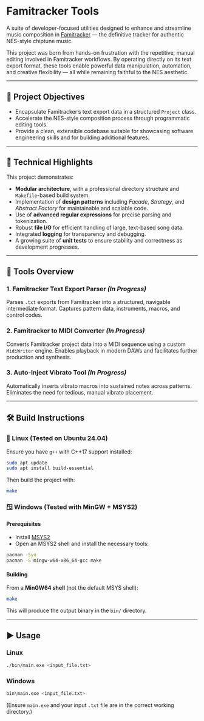 # Famitracker Tools

A suite of developer-focused utilities designed to enhance and streamline music composition in [Famitracker](http://famitracker.com/) — the definitive tracker for authentic NES-style chiptune music.

This project was born from hands-on frustration with the repetitive, manual editing involved in Famitracker workflows. By operating directly on its text export format, these tools enable powerful data manipulation, automation, and creative flexibility — all while remaining faithful to the NES aesthetic.

---

## 🚀 Project Objectives

* Encapsulate Famitracker’s text export data in a structured `Project` class.
* Accelerate the NES-style composition process through programmatic editing tools.
* Provide a clean, extensible codebase suitable for showcasing software engineering skills and for building additional features.

---

## 🔧 Technical Highlights

This project demonstrates:

* **Modular architecture**, with a professional directory structure and `Makefile`-based build system.
* Implementation of **design patterns** including *Facade*, *Strategy*, and *Abstract Factory* for maintainable and scalable code.
* Use of **advanced regular expressions** for precise parsing and tokenization.
* Robust **file I/O** for efficient handling of large, text-based song data.
* Integrated **logging** for transparency and debugging.
* A growing suite of **unit tests** to ensure stability and correctness as development progresses.

---

## 🧰 Tools Overview

### 1. **Famitracker Text Export Parser** *(In Progress)*

Parses `.txt` exports from Famitracker into a structured, navigable intermediate format.
Captures pattern data, instruments, macros, and control codes.

### 2. **Famitracker to MIDI Converter** *(In Progress)*

Converts Famitracker project data into a MIDI sequence using a custom `MidiWriter` engine.
Enables playback in modern DAWs and facilitates further production and synthesis.

### 3. **Auto-Inject Vibrato Tool** *(In Progress)*

Automatically inserts vibrato macros into sustained notes across patterns.
Eliminates the need for tedious, manual vibrato placement.

---

## 🛠 Build Instructions

### 🐧 Linux (Tested on Ubuntu 24.04)

Ensure you have `g++` with C++17 support installed:

```bash
sudo apt update
sudo apt install build-essential
```

Then build the project with:

```bash
make
```

### 🪟 Windows (Tested with MinGW + MSYS2)

#### Prerequisites

* Install [MSYS2](https://www.msys2.org/)
* Open an MSYS2 shell and install the necessary tools:

```bash
pacman -Syu
pacman -S mingw-w64-x86_64-gcc make
```

#### Building

From a **MinGW64 shell** (not the default MSYS shell):

```bash
make
```

This will produce the output binary in the `bin/` directory.

---

## ▶️  Usage

### Linux

```bash
./bin/main.exe <input_file.txt>
```

### Windows

```bash
bin\main.exe <input_file.txt>
```

(Ensure `main.exe` and your input `.txt` file are in the correct working directory.)

